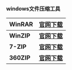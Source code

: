 **windows文件压缩工具**

| WinRAR     | **[官网下载](https://www.rarlab.com/download.htm)**       |
| ---------- | --------------------------------------------------------- |
| **WinZIP** | **[官网下载](https://www.winzip.com/cn/product/winzip/)** |
| **7-ZIP**  | [**官网下载**](https://www.7-zip.org/)                    |
| **360ZIP** | [**官网下载**](https://yasuo.360.cn/)                     |